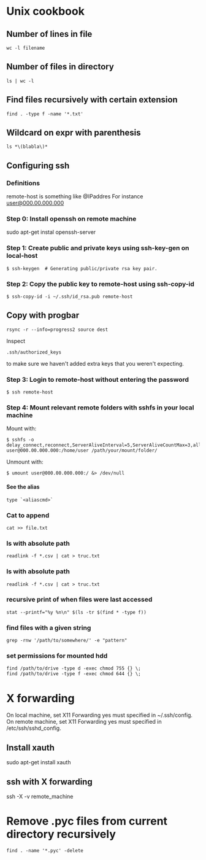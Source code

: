 # Unix cookbook

## Number of lines in file

    wc -l filename

## Number of files in directory

    ls | wc -l

## Find files recursively with certain extension

    find . -type f -name '*.txt'

## Wildcard on expr with parenthesis

    ls *\(blabla\)*

## Configuring ssh

### Definitions

remote-host is something like <username>@IPaddres
For instance user@000.00.000.000

### Step 0: Install openssh on remote machine

sudo apt-get instal openssh-server


### Step 1: Create public and private keys using ssh-key-gen on local-host


    $ ssh-keygen  # Generating public/private rsa key pair.


### Step 2: Copy the public key to remote-host using ssh-copy-id


    $ ssh-copy-id -i ~/.ssh/id_rsa.pub remote-host

## Copy with progbar

    rsync -r --info=progress2 source dest

Inspect

    .ssh/authorized_keys

to make sure we haven't added extra keys that you weren't expecting.

### Step 3: Login to remote-host without entering the password

    $ ssh remote-host

### Step 4: Mount relevant remote folders with sshfs in your local machine

Mount with:

    $ sshfs -o delay_connect,reconnect,ServerAliveInterval=5,ServerAliveCountMax=3,allow_other,default_permissions,IdentityFile=/local/path/to/private/key user@000.00.000.000:/home/user /path/your/mount/folder/


Unmount with:

    $ umount user@000.00.000.000:/ &> /dev/null


#### See the alias

    type `<aliascmd>`

### Cat to append

    cat >> file.txt

### ls with absolute path

    readlink -f *.csv | cat > truc.txt

### ls with absolute path

    readlink -f *.csv | cat > truc.txt
    
### recursive print of when files were last accessed

    stat --printf="%y %n\n" $(ls -tr $(find * -type f))

### find files with a given string

    grep -rnw '/path/to/somewhere/' -e "pattern"

### set permissions for mounted hdd

    find /path/to/drive -type d -exec chmod 755 {} \;
    find /path/to/drive -type f -exec chmod 644 {} \;

# X forwarding

On local machine, set X11 Forwarding yes must specified in ~/.ssh/config.
On remote machine, set X11 Forwarding yes must specified in /etc/ssh/sshd_config.

## Install xauth
sudo apt-get install xauth

## ssh with X forwarding
ssh -X -v remote_machine

# Remove .pyc files from current directory recursively

    find . -name '*.pyc' -delete
